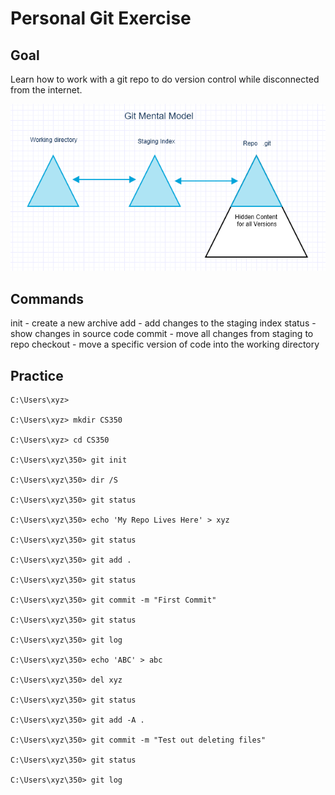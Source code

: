 # Personal Git Exercise

## Goal

Learn how to work with a git repo to do version control while disconnected from the internet.

![Git Mental Model](Git.png)

## Commands

init - create a new archive
add - add changes to the staging index
status - show changes in source code
commit - move all changes from staging to repo
checkout - move a specific version of code into the working directory


## Practice

    C:\Users\xyz>

    C:\Users\xyz> mkdir CS350

    C:\Users\xyz> cd CS350

    C:\Users\xyz\350> git init

    C:\Users\xyz\350> dir /S

    C:\Users\xyz\350> git status

    C:\Users\xyz\350> echo 'My Repo Lives Here' > xyz

    C:\Users\xyz\350> git status

    C:\Users\xyz\350> git add .

    C:\Users\xyz\350> git status

    C:\Users\xyz\350> git commit -m "First Commit"

    C:\Users\xyz\350> git status

    C:\Users\xyz\350> git log

    C:\Users\xyz\350> echo 'ABC' > abc

    C:\Users\xyz\350> del xyz

    C:\Users\xyz\350> git status

    C:\Users\xyz\350> git add -A .

    C:\Users\xyz\350> git commit -m "Test out deleting files"

    C:\Users\xyz\350> git status

    C:\Users\xyz\350> git log


